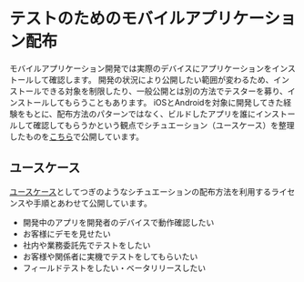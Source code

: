 # テストのためのモバイルアプリケーション配布

モバイルアプリケーション開発では実際のデバイスにアプリケーションをインストールして確認します。
開発の状況により公開したい範囲が変わるため、インストールできる対象を制限したり、一般公開とは別の方法でテスターを募り、インストールしてもらうこともあります。
iOSとAndroidを対象に開発してきた経験をもとに、配布方法のパターンではなく、ビルドしたアプリを誰にインストールして確認してもらうかという観点でシチュエーション（ユースケース）を整理したものを[こちら](https://ws-4020.github.io/mobile-app-crib-notes/distribution/)で公開しています。

## ユースケース
[ユースケース](https://ws-4020.github.io/mobile-app-crib-notes/distribution/usecase)としてつぎのようなシチュエーションの配布方法を利用するライセンスや手順とあわせて公開しています。

- 開発中のアプリを開発者のデバイスで動作確認したい
- お客様にデモを見せたい
- 社内や業務委託先でテストをしたい
- お客様や関係者に実機でテストをしてもらいたい
- フィールドテストをしたい・ベータリリースしたい
